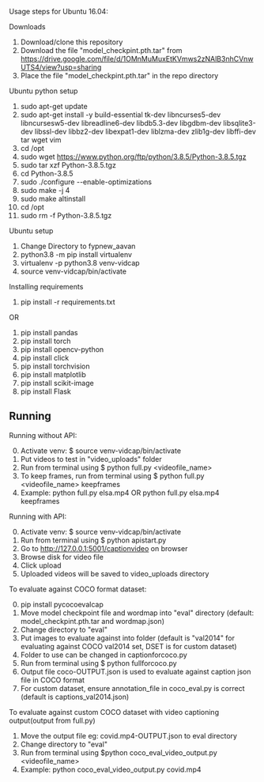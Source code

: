 Usage steps for Ubuntu 16.04:

Downloads
1. Download/clone this repository
2. Download the file "model_checkpint.pth.tar" from https://drive.google.com/file/d/1OMnMuMuxEtKVmws2zNAlB3nhCVnwUTS4/view?usp=sharing
3. Place the file "model_checkpint.pth.tar" in the repo directory

Ubuntu python setup
1. sudo apt-get update
2. sudo apt-get install -y build-essential tk-dev libncurses5-dev libncursesw5-dev libreadline6-dev libdb5.3-dev libgdbm-dev libsqlite3-dev libssl-dev libbz2-dev libexpat1-dev liblzma-dev zlib1g-dev libffi-dev tar wget vim
3. cd /opt
4. sudo wget https://www.python.org/ftp/python/3.8.5/Python-3.8.5.tgz
5. sudo tar xzf Python-3.8.5.tgz
6. cd Python-3.8.5
7. sudo ./configure --enable-optimizations
8. sudo make -j 4
9. sudo make altinstall
10. cd /opt
11. sudo rm -f Python-3.8.5.tgz

Ubuntu setup
1. Change Directory to fypnew_aavan
2. python3.8 -m pip install virtualenv
3. virtualenv -p python3.8 venv-vidcap
4. source venv-vidcap/bin/activate

Installing requirements
1. pip install -r requirements.txt

OR
1. pip install pandas
2. pip install torch
3. pip install opencv-python
4. pip install click
5. pip install torchvision
6. pip install matplotlib
7. pip install scikit-image
8. pip install Flask

## Running

Running without API:

0. Activate venv: $ source venv-vidcap/bin/activate
1. Put videos to test in "video_uploads" folder
2. Run from terminal using $ python full.py <videofile_name>
3. To keep frames, run from terminal using $ python full.py <videofile_name> keepframes
4. Example: python full.py elsa.mp4 OR python full.py elsa.mp4 keepframes

Running with API:

0. Activate venv: $ source venv-vidcap/bin/activate
1. Run from terminal using $ python apistart.py 
2. Go to http://127.0.0.1:5001/captionvideo on browser
3. Browse disk for video file
4. Click upload
5. Uploaded videos will be saved to video_uploads directory

To evaluate against COCO format dataset:

0. pip install pycocoevalcap
1. Move model checkpoint file and wordmap into "eval" directory (default: model_checkpint.pth.tar and wordmap.json) 
2. Change directory to "eval"
3. Put images to evaluate against into folder (default is "val2014" for evaluating against COCO val2014 set, DSET is for custom dataset)
4. Folder to use can be changed in captionforcoco.py
5. Run from terminal using $ python fullforcoco.py
6. Output file coco-OUTPUT.json is used to evaluate against caption json file in COCO format 
7. For custom dataset, ensure annotation_file in coco_eval.py is correct (default is captions_val2014.json)



To evaluate against custom COCO dataset with video captioning output(output from full.py)
1. Move the output file eg: covid.mp4-OUTPUT.json to eval directory
2. Change directory to "eval"
3. Run from terminal using $python coco_eval_video_output.py <videofile_name> 
4. Example: python coco_eval_video_output.py covid.mp4

